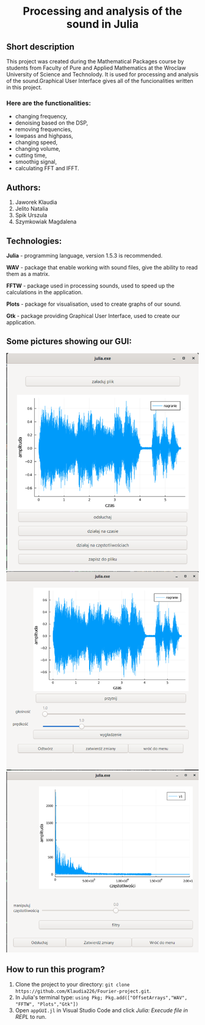  # <center> Processing and analysis of the sound in Julia </center>

 ## Short description

 This project was created during the Mathematical Packages course by students from Faculty of Pure and Applied Mathematics at the Wroclaw University of Science and Technolody. 
 It is used for processing and analysis of the sound.Graphical User Interface gives all of the funcionalities written in this project.

 ### Here are the functionalities:
 * changing frequency,
 * denoising based on the DSP,
 * removing frequencies,
 * lowpass and highpass,
 * changing speed,
 * changing volume,
 * cutting time,
 * smoothig signal,
 * calculating FFT and IFFT.


## Authors:
1. Jaworek Klaudia
2. Jelito Natalia
3. Spik Urszula
4. Szymkowiak Magdalena

## Technologies:
**Julia** - programming language, version 1.5.3 is recommended.

**WAV** - package that enable working with sound files, give the ability to read them as a matrix.

**FFTW** - package used in processing sounds, used to speed up the calculations in the application.

**Plots** - package for visualisation, used to create graphs of our sound.

**Gtk** - package providing Graphical User Interface, used to create our application.


## Some pictures showing our GUI:
![main menu](./gui/main_menu.png)
![time menu](./gui/time_menu.png)
![frequency menu](./gui/freq_menu.png)


## How to run this program?
1. Clone the project to your directory: `git clone https://github.com/Klaudia226/Fourier-project.git`.
2. In Julia's terminal type:
   `using Pkg; Pkg.add(["OffsetArrays","WAV", "FFTW", "Plots","Gtk"])`
3. Open `appGUI.jl` in Visual Studio Code and click *Julia: Execude file in REPL* to run.